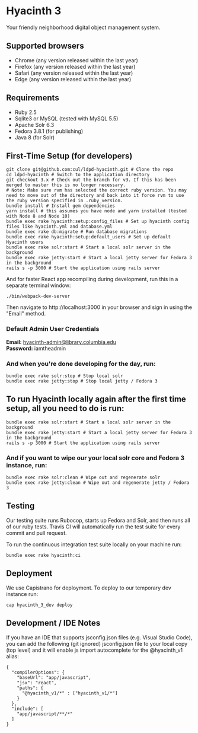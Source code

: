 # Hyacinth 3

Your friendly neighborhood digital object management system.

## Supported browsers

- Chrome (any version released within the last year)
- Firefox (any version released within the last year)
- Safari (any version released within the last year)
- Edge (any version released within the last year)

## Requirements

- Ruby 2.5
- Sqlite3 or MySQL (tested with MySQL 5.5)
- Apache Solr 6.3
- Fedora 3.8.1 (for publishing)
- Java 8 (for Solr)

## First-Time Setup (for developers)

```
git clone git@github.com:cul/ldpd-hyacinth.git # Clone the repo
cd ldpd-hyacinth # Switch to the application directory
git checkout 3.x # Check out the branch for v3. If this has been merged to master this is no longer necessary.
# Note: Make sure rvm has selected the correct ruby version. You may need to move out of the directory and back into it force rvm to use the ruby version specified in .ruby_version.
bundle install # Install gem dependencies
yarn install # this assumes you have node and yarn installed (tested with Node 8 and Node 10)
bundle exec rake hyacinth:setup:config_files # Set up hyacinth config files like hyacinth.yml and database.yml
bundle exec rake db:migrate # Run database migrations
bundle exec rake hyacinth:setup:default_users # Set up default Hyacinth users
bundle exec rake solr:start # Start a local solr server in the background
bundle exec rake jetty:start # Start a local jetty server for Fedora 3 in the background
rails s -p 3000 # Start the application using rails server
```
And for faster React app recompiling during development, run this in a separate terminal window:

```
./bin/webpack-dev-server
```

Then navigate to http://localhost:3000 in your browser and sign in using the "Email" method.

### Default Admin User Credentials

**Email:** hyacinth-admin@library.columbia.edu<br/>
**Password:** iamtheadmin

### And when you're done developing for the day, run:

```
bundle exec rake solr:stop # Stop local solr
bundle exec rake jetty:stop # Stop local jetty / Fedora 3
```

## To run Hyacinth locally again after the first time setup, all you need to do is run:

```
bundle exec rake solr:start # Start a local solr server in the background
bundle exec rake jetty:start # Start a local jetty server for Fedora 3 in the background
rails s -p 3000 # Start the application using rails server
```

### And if you want to wipe our your local solr core and Fedora 3 instance, run:

```
bundle exec rake solr:clean # Wipe out and regenerate solr
bundle exec rake jetty:clean # Wipe out and regenerate jetty / Fedora 3
```

## Testing
Our testing suite runs Rubocop, starts up Fedora and Solr, and then runs all of our ruby tests. Travis CI will automatically run the test suite for every commit and pull request.

To run the continuous integration test suite locally on your machine run:
```
bundle exec rake hyacinth:ci
```

## Deployment
We use Capistrano for deployment. To deploy to our temporary dev instance run:
```
cap hyacinth_3_dev deploy
```

## Development / IDE Notes

If you have an IDE that supports jsconfig.json files (e.g. Visual Studio Code), you can add the following (git ignored) jsconfig.json file to your local copy (top level) and it will enable js import autocomplete for the @hyacinth_v1 alias:

```
{
  "compilerOptions": {
    "baseUrl": "app/javascript",
    "jsx": "react",
    "paths": {
      "@hyacinth_v1/*" : ["hyacinth_v1/*"]
    }
  },
  "include": [
    "app/javascript/**/*"
  ]
}
```

